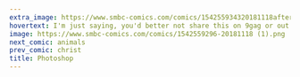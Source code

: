 ```yaml
---
extra_image: https://www.smbc-comics.com/comics/154255934320181118after.png
hovertext: I'm just saying, you'd better not share this on 9gag or out comes the scimitar.
image: https://www.smbc-comics.com/comics/1542559296-20181118 (1).png
next_comic: animals
prev_comic: christ
title: Photoshop
---
```


